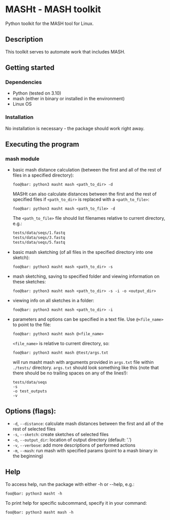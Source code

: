 # MASHt - MASH toolkit

Python toolkit for the MASH tool for Linux. 

## Description
This toolkit serves to automate work that includes MASH.


## Getting started
### Dependencies
- Python (tested on 3.10)
- mash (either in binary or installed in the environment)
- Linux OS


### Installation
No installation is necessary - the package should work right away. 


## Executing the program
### mash module
- basic mash distance calculation (between the first and all of the rest of files in a specified directory):
    ```console
    foo@bar: python3 masht mash <path_to_dir> -d
    ```
    MASHt can also calculate distances between the first and the rest of specified files if `<path_to_dir>` is replaced with a `<path_to_file>`:
    ```console
    foo@bar: python3 masht mash <path_to_file> -d
    ```
    The `<path_to_file>` file should list filenames relative to current directory, e.g.:
    ``` txt
    tests/data/seqs/1.fastq
    tests/data/seqs/3.fastq
    tests/data/seqs/5.fastq
    ```
- basic mash sketching (of all files in the specified directory into one sketch):
    ```console
    foo@bar: python3 masht mash <path_to_dir> -s
    ```
- mash sketching, saving to specified folder and viewing information on these sketches:
    ```console
    foo@bar: python3 masht mash <path_to_dir> -s -i -o <output_dir>
    ```
- viewing info on all sketches in a folder:
    ```console
    foo@bar: python3 masht mash <path_to_dir> -i
    ```
- parameters and options can be specified in a text file. Use `@<file_name>` to point to the file:
    ```console
    foo@bar: python3 masht mash @<file_name>
    ```
    `<file_name>` is relative to current directory, so:
    ```console
    foo@bar: python3 masht mash @test/args.txt
    ```
    will run masht mash with arguments provided in `args.txt` file within `./tests/` directory.
    `args.txt` should look something like this (note that there should be no trailing spaces on any of the lines!):
    ```
    tests/data/seqs
    -s
    -o test_outputs
    -v
    ```

## Options (flags):
- `-d`, `--distance`: calculate mash distances between the first and all of the rest of selected files
- `-s`, `--sketch`: create sketches of selected files
- `-o`, `--output_dir`: location of output directory (default: '.')
- `-v`, `--verbose`: add more descriptions of performed actions
- `-m`, `--mash`: run mash with specified params (point to a mash binary in the beginning)



## Help
To access help, run the package with either -h or --help, e.g.:
```console
foo@bar: python3 masht -h
```
To print help for specific subcommand, specify it in your command:
``` console
foo@bar: python3 masht mash -h
```
